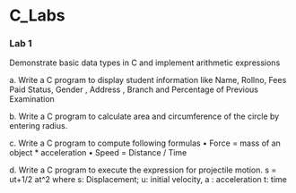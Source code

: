 # C_Labs
### Lab 1
Demonstrate basic data types in C and implement arithmetic expressions

a.	Write a C program to display student information like Name, Rollno, Fees Paid Status, Gender , Address , Branch and Percentage of Previous Examination

b.	Write a C program to calculate area and circumference of the circle by entering radius. 

c.	Write a C program to compute following formulas •	Force  = mass of an object * acceleration •	Speed = Distance / Time

d.	Write a C program to execute the expression for projectile motion. s = ut+1/2 at^2 where s: Displacement; u: initial velocity, a : acceleration t: time

